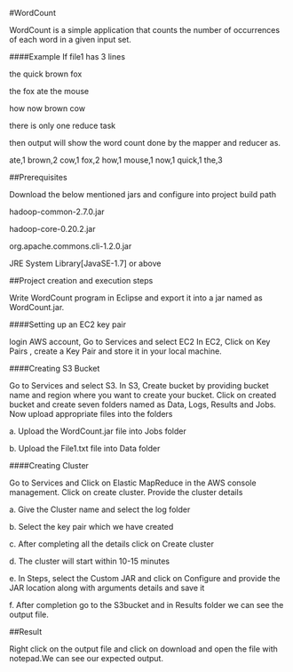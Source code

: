 
#WordCount

WordCount is a simple application that counts the number of occurrences of each word in a given input set.

####Example
If file1 has 3 lines

the quick brown fox

the fox ate the mouse

how now brown cow
    
there is only one reduce task

then output will show the word count done by the mapper and reducer as. 

ate,1
brown,2
cow,1
fox,2
how,1
mouse,1
now,1
quick,1
the,3


##Prerequisites

Download the below mentioned jars and configure into project build path

hadoop-common-2.7.0.jar

hadoop-core-0.20.2.jar

org.apache.commons.cli-1.2.0.jar

JRE System Library[JavaSE-1.7] or above


##Project creation and execution steps

Write WordCount program in Eclipse and export it into a jar named as WordCount.jar.


####Setting up an EC2 key pair

login AWS account, Go to Services and select EC2 In EC2, Click on Key Pairs , create a Key Pair and store it in your local machine.

####Creating S3 Bucket

Go to Services and select S3. In S3, Create bucket by providing bucket name and region where you want to create your bucket. Click on created bucket and create seven folders named as Data, Logs, Results and Jobs. Now upload appropriate files into the folders

a. Upload the WordCount.jar file into Jobs folder

b. Upload the File1.txt file into Data folder

####Creating Cluster

Go to Services and Click on Elastic MapReduce in the AWS console management. Click on create cluster. Provide the cluster details

a. Give the Cluster name and select the log folder

b. Select the key pair which we have created

c. After completing all the details click on Create cluster

d. The cluster will start within 10-15 minutes

e. In Steps, select the Custom JAR and click on Configure and provide the JAR location along with arguments details and save it

f. After completion go to the S3bucket and in Results folder we can see the output file.

##Result

Right click on the output file and click on download and open the file with notepad.We can see our expected output.
